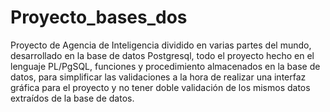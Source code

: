 # Proyecto_bases_dos
Proyecto de Agencia de Inteligencia dividido en varias partes del mundo, desarrollado en la base de datos Postgresql, todo el proyecto hecho en el lenguaje PL/PgSQL, funciones y procedimiento almacenados en la base de datos, para simplificar las validaciones a la hora de realizar una interfaz gráfica para el proyecto y no tener doble validación de los mismos datos extraídos de la base de datos.
